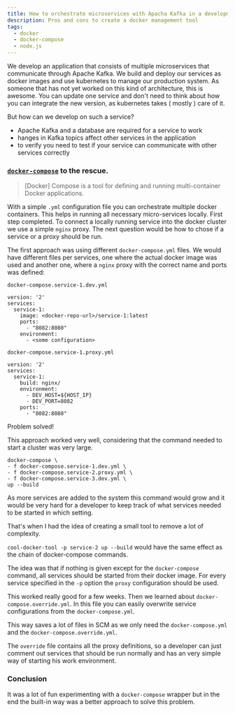```yaml
---
title: How to orchestrate microservices with Apacha Kafka in a development environment?
description: Pros and cons to create a docker management tool
tags:
  - docker
  - docker-compose
  - node.js
---
```



We develop an application that consists of multiple microservices that communicate through Apache Kafka.
We build and deploy our services as docker images and use kubernetes to manage our production system.
As someone that has not yet worked on this kind of architecture, this is awesome.
You can update one service and don't need to think about how you can integrate the new version, as kubernetes takes ( mostly ) care of it.

But how can we develop on such a service?

- Apache Kafka and a database are required for a service to work
- hanges in Kafka topics affect other services in the application
- to verify you need to test if your service can communicate with other services correctly

### [`docker-compose`](https://docs.docker.com/compose/) to the rescue.

> [Docker] Compose is a tool for defining and running multi-container Docker applications.

With a simple `.yml` configuration file you can orchestrate multiple docker containers.
This helps in running all necessary micro-services locally.
First step completed.
To connect a locally running service into the docker cluster we use a simple `nginx` proxy.
The next question would be how to chose if a service or a proxy should be run.

The first approach was using different `docker-compose.yml` files.
We would have different files per services, one where the actual docker image was used and another one, where a `nginx` proxy with the correct name and ports was defined:

`docker-compose.service-1.dev.yml`

```
version: '2'
services:
  service-1:
    image: <docker-repo-url>/service-1:latest
    ports:
      - "8082:8080"
    environment:
      - <some configuration>
```

`docker-compose.service-1.proxy.yml`

```
version: '2'
services:
  service-1:
    build: nginx/
    environment:
      - DEV_HOST=${HOST_IP}
      - DEV_PORT=8082
    ports:
      - "8082:8080"
```

Problem solved!

This approach worked very well, considering that the command needed to start a cluster was very large.

```
docker-compose \
- f docker-compose.service-1.dev.yml \
- f docker-compose.service-2.proxy.yml \
- f docker-compose.service-3.dev.yml \
up --build
```

As more services are added to the system this command would grow and it would be very hard for a developer to keep track of what services needed to be started in which setting.

That's when I had the idea of creating a small tool to remove a lot of complexity.

`cool-docker-tool -p service-2 up --build` would have the same effect as the chain of docker-compose commands.

The idea was that if nothing is given except for the `docker-compose` command, all services should be started from their docker image.
For every service specified in the `-p` option the `proxy` configuration should be used.

This worked really good for a few weeks.
Then we learned about `docker-compose.override.yml`.
In this file you can easily overwrite service configurations from the `docker-compose.yml`.

This way saves a lot of files in SCM as we only need the `docker-compose.yml` and the `docker-compose.override.yml`.

The `override` file contains all the proxy definitions, so a developer can just comment out services that should be run normally and has an very simple way of starting his work environment.

### Conclusion
It was a lot of fun experimenting with a `docker-compose` wrapper but in the end the built-in way was a better approach to solve this problem.
